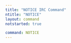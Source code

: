 ```yaml
---
title: "NOTICE IRC Command"
ntitle: "NOTICE"
layout: command
notstarted: true

command: NOTICE
---
```

